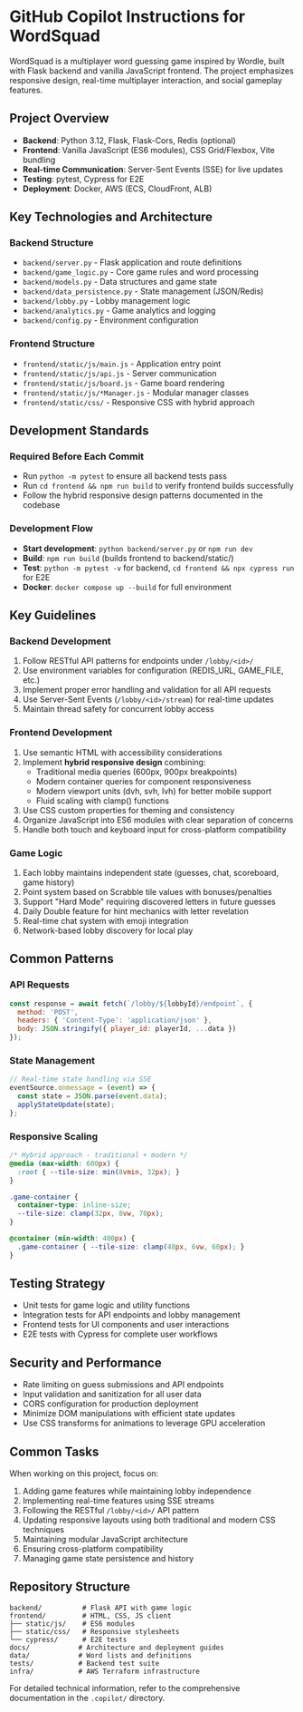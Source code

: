 # GitHub Copilot Instructions for WordSquad

WordSquad is a multiplayer word guessing game inspired by Wordle, built with Flask backend and vanilla JavaScript frontend. The project emphasizes responsive design, real-time multiplayer interaction, and social gameplay features.

## Project Overview

- **Backend**: Python 3.12, Flask, Flask-Cors, Redis (optional)
- **Frontend**: Vanilla JavaScript (ES6 modules), CSS Grid/Flexbox, Vite bundling
- **Real-time Communication**: Server-Sent Events (SSE) for live updates
- **Testing**: pytest, Cypress for E2E
- **Deployment**: Docker, AWS (ECS, CloudFront, ALB)

## Key Technologies and Architecture

### Backend Structure
- `backend/server.py` - Flask application and route definitions
- `backend/game_logic.py` - Core game rules and word processing  
- `backend/models.py` - Data structures and game state
- `backend/data_persistence.py` - State management (JSON/Redis)
- `backend/lobby.py` - Lobby management logic
- `backend/analytics.py` - Game analytics and logging
- `backend/config.py` - Environment configuration

### Frontend Structure
- `frontend/static/js/main.js` - Application entry point
- `frontend/static/js/api.js` - Server communication
- `frontend/static/js/board.js` - Game board rendering
- `frontend/static/js/*Manager.js` - Modular manager classes
- `frontend/static/css/` - Responsive CSS with hybrid approach

## Development Standards

### Required Before Each Commit
- Run `python -m pytest` to ensure all backend tests pass
- Run `cd frontend && npm run build` to verify frontend builds successfully
- Follow the hybrid responsive design patterns documented in the codebase

### Development Flow
- **Start development**: `python backend/server.py` or `npm run dev`
- **Build**: `npm run build` (builds frontend to backend/static/)
- **Test**: `python -m pytest -v` for backend, `cd frontend && npx cypress run` for E2E
- **Docker**: `docker compose up --build` for full environment

## Key Guidelines

### Backend Development
1. Follow RESTful API patterns for endpoints under `/lobby/<id>/`
2. Use environment variables for configuration (REDIS_URL, GAME_FILE, etc.)
3. Implement proper error handling and validation for all API requests
4. Use Server-Sent Events (`/lobby/<id>/stream`) for real-time updates
5. Maintain thread safety for concurrent lobby access

### Frontend Development
1. Use semantic HTML with accessibility considerations
2. Implement **hybrid responsive design** combining:
   - Traditional media queries (600px, 900px breakpoints)
   - Modern container queries for component responsiveness
   - Modern viewport units (dvh, svh, lvh) for better mobile support
   - Fluid scaling with clamp() functions
3. Use CSS custom properties for theming and consistency
4. Organize JavaScript into ES6 modules with clear separation of concerns
5. Handle both touch and keyboard input for cross-platform compatibility

### Game Logic
1. Each lobby maintains independent state (guesses, chat, scoreboard, game history)
2. Point system based on Scrabble tile values with bonuses/penalties
3. Support "Hard Mode" requiring discovered letters in future guesses
4. Daily Double feature for hint mechanics with letter revelation
5. Real-time chat system with emoji integration
6. Network-based lobby discovery for local play

## Common Patterns

### API Requests
```javascript
const response = await fetch(`/lobby/${lobbyId}/endpoint`, {
  method: 'POST',
  headers: { 'Content-Type': 'application/json' },
  body: JSON.stringify({ player_id: playerId, ...data })
});
```

### State Management
```javascript
// Real-time state handling via SSE
eventSource.onmessage = (event) => {
  const state = JSON.parse(event.data);
  applyStateUpdate(state);
};
```

### Responsive Scaling
```css
/* Hybrid approach - traditional + modern */
@media (max-width: 600px) {
  :root { --tile-size: min(8vmin, 32px); }
}

.game-container {
  container-type: inline-size;
  --tile-size: clamp(32px, 8vw, 70px);
}

@container (min-width: 400px) {
  .game-container { --tile-size: clamp(48px, 6vw, 60px); }
}
```

## Testing Strategy
- Unit tests for game logic and utility functions
- Integration tests for API endpoints and lobby management
- Frontend tests for UI components and user interactions
- E2E tests with Cypress for complete user workflows

## Security and Performance
- Rate limiting on guess submissions and API endpoints
- Input validation and sanitization for all user data
- CORS configuration for production deployment
- Minimize DOM manipulations with efficient state updates
- Use CSS transforms for animations to leverage GPU acceleration

## Common Tasks
When working on this project, focus on:
1. Adding game features while maintaining lobby independence
2. Implementing real-time features using SSE streams
3. Following the RESTful `/lobby/<id>/` API pattern
4. Updating responsive layouts using both traditional and modern CSS techniques
5. Maintaining modular JavaScript architecture
6. Ensuring cross-platform compatibility
7. Managing game state persistence and history

## Repository Structure
```
backend/          # Flask API with game logic
frontend/         # HTML, CSS, JS client
├── static/js/    # ES6 modules
├── static/css/   # Responsive stylesheets
└── cypress/      # E2E tests
docs/            # Architecture and deployment guides
data/            # Word lists and definitions
tests/           # Backend test suite
infra/           # AWS Terraform infrastructure
```

For detailed technical information, refer to the comprehensive documentation in the `.copilot/` directory.